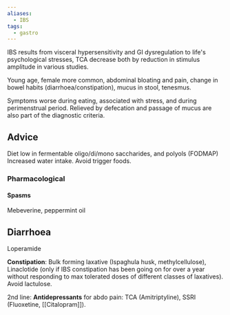 ```yaml
---
aliases:
  - IBS
tags:
  - gastro
---
```

IBS results from visceral hypersensitivity and GI dysregulation to life's psychological stresses, TCA decrease both by reduction in stimulus amplitude in various studies. 

Young age, female more common, abdominal bloating and pain, change in bowel habits (diarrhoea/constipation), mucus in stool, tenesmus.

Symptoms worse during eating, associated with stress, and during perimenstrual period.
Relieved by defecation and passage of mucus are also part of the diagnostic criteria.
## Advice
Diet low in fermentable oligo/di/mono saccharides, and polyols (FODMAP)
Increased water intake.
Avoid trigger foods.
### Pharmacological
#### Spasms
Mebeverine, peppermint oil

## Diarrhoea
Loperamide

**Constipation**: 
Bulk forming laxative (Ispaghula husk, methylcellulose), 
Linaclotide (only if IBS constipation has been going on for over a year without responding to max tolerated doses of different classes of laxatives). 
Avoid lactulose. 

2nd line: **Antidepressants** for abdo pain: TCA (Amitriptyline), SSRI (Fluoxetine, [[Citalopram]]).